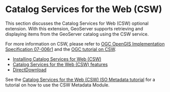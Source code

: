 # Catalog Services for the Web (CSW)

This section discusses the Catalog Services for Web (CSW) optional extension. With this extension, GeoServer supports retrieving and displaying items from the GeoServer catalog using the CSW service.

For more information on CSW, please refer to [OGC OpenGIS Implementation Specification 07-006r1](http://www.opengeospatial.org/standards/specifications/catalog) and the [OGC tutorial on CSW](http://www.ogcnetwork.net/node/630).

<div class="grid cards" markdown>

-   [Installing Catalog Services for Web (CSW)](installing.md)
-   [Catalog Services for the Web (CSW) features](features.md)
-   [DirectDownload](directdownload.md)

</div>

See the [Catalog Services for the Web (CSW) ISO Metadata tutorial](../../extensions/csw-iso/tutorial.md) for a tutorial on how to use the CSW Metadata Module.
